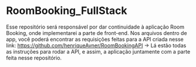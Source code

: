 # RoomBooking_FullStack
Esse repositório será responsável por dar continuidade à aplicação Room Booking, onde implementarei a parte de front-end. Nos arquivos dentro de app, você poderá encontrar as requisições feitas para a API criada nesse link:
https://github.com/henriqueAvner/RoomBookingAPI
-> Lá estão todas as instruções para rodar a API, e assim, a aplicação juntamente com a parte feita nesse repositório.
